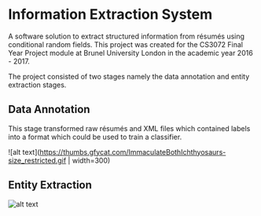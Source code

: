 # Information Extraction System
A software solution to extract structured information from résumés using conditional random fields. This project was created for the CS3072 Final Year Project module at Brunel University London in the academic year 2016 - 2017.

The project consisted of two stages namely the data annotation and entity extraction stages.

## Data Annotation
This stage transformed raw résumés and XML files which contained labels into a format which could be used to train a classifier.

![alt text](https://thumbs.gfycat.com/ImmaculateBothIchthyosaurs-size_restricted.gif | width=300)

## Entity Extraction

![alt text](https://thumbs.gfycat.com/LimitedNeglectedKronosaurus-size_restricted.gif)

